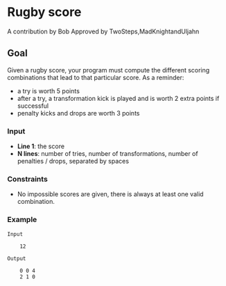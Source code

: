 # Rugby score
A contribution by Bob
 Approved by TwoSteps,MadKnightandUljahn

## Goal
Given a rugby score, your program must compute the different scoring combinations that lead to that particular score.
As a reminder:
  - a try is worth 5 points
  - after a try, a transformation kick is played and is worth 2 extra points if successful
  - penalty kicks and drops are worth 3 points

### Input
* **Line 1**: the score
* **N lines**: number of tries, number of transformations, number of penalties / drops, separated by spaces

### Constraints
* No impossible scores are given, there is always at least one valid combination.

### Example

    Input

        12

    Output

        0 0 4
        2 1 0        